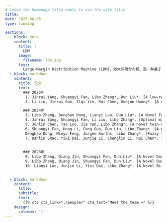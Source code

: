 ```yaml
---
# Leave the homepage title empty to use the site title
title:
date: 2025-06-05
type: landing

sections:
  - block: hero
    content:
      title: |
        LDM
      image:
        filename: ldm.jpg
      text: |
        Large-Margin Distribution Machine (LDM)，即大间隔分布机，是一种基于支持向量机（SVM）原理的机器学习模型，旨在通过最大化不同类别之间的间隔来提高分类及回归性能。它不仅考虑决策边界的最优设置，还关注样本数据的概率分布，从而增强了模型的鲁棒性和泛化能力。LDM 广泛应用于图像分类、文本分析和生物信息学等领域，凭借其灵活性和对复杂数据的适应性，成为解决多种任务的有效工具。
  - block: markdown
    content:
      title: 论文
      text: |
        ### 2025年
         1. Jinrui Yang, Shuangyi Fan, Libo Zhang*, Dun Liu*. [A low-rank support tensor machine for multi-classification](https://doi.org/10.1016/j.ins.2024.121398)\[J\]. *Information Sciences*, 2025, 688: 121398.(中科院二区)
         2. Li Liu, Jinrui Guo, Ziqi Yin, Rui Chen, Guojun Huang*. [A novel three-way distance-based fuzzy large margin distribution machine for imbalance classification](https://doi.org/10.1007/s40747-025-01797-w) \[J\]. *Complex & Intelligent Systems*, 2025, 11(3): 176.

        ### 2024年
         3. Libo Zhang, Denghao Dong, Lianyi Luo, Dun Liu*. [A Novel Fuzzy Large Margin Distribution Machine with Unified Pinball Loss](https://doi.org/10.1109/TFUZZ.2023.3333571)\[J\]. *IEEE Transactions on Fuzzy Systems*, 2024, 32(4): 1782-1795.(中科院一区TOP)
         4. Jinrui Yang, Shuangyi Fan, Li Liu, Libo Zhang*. [Optimal margin distribution matrix machine](https://doi.org/10.1016/j.eswa.2023.122497)\[J\]. *Expert Systems with Applications*, 2024, 240: 122497.(中科院一区)
         5. Junlin Chen, Tao Luo, Jia Yan, Libo Zhang*. [A novel twin-center intuitionistic fuzzy large margin classifier with unified pinball loss for improving the performance of E-noses system](https://doi.org/10.1016/j.eswa.2024.123883) \[J\]. *Expert Systems with Applications*, 2024, 250: 123883.(中科院一区)
         6. Shuangyi Fan, Heng Li, Cong Guo, Dun Liu, Libo Zhang*. [A novel cost-sensitive three-way intuitionistic fuzzy large margin classifier](https://doi.org/10.1016/j.ins.2024.120726)\[J\]. *Information Sciences*, 2024, 674: 120726.
         Denghao Dong, Minyu Feng, Jürgen Kurths, Libo Zhang*. [Fuzzy large margin distribution machine for classification](https://doi.org/10.1007/s13042-024-00556-7) \[J\]. *International Journal of Machine Learning and Cybernetics*, 2024, 15(5): 1891-1905. 
         7. Danlin Shao, Yixi Dai, Junjie Li, Shenglin Li, Rui Chen*. [A K-means triangular synthesis large margin classifier with unified pinball loss for imbalanced data](https://doi.org/10.1016/j.asoc.2024.112349)\[J\]. *Applied Soft Computing*, 2024, 167: 112349.
         
         
        ### 2023年
         8. Libo Zhang, Qiang Jin, Shuangyi Fan, Dun Liu*. [A Novel Dual-Center Based Intuitionistic Fuzzy Twin Bounded Large Margin Distribution Machines](https://doi.org/10.1109/TFUZZ.2023.3245215)\[J\]. *IEEE Transactions on Fuzzy Systems*, 2023, 31(9)：3121-3134.(中科院一区TOP)
         9. Libo Zhang, Qiang Jin, Shuangyi Fan, Dun Liu*. [A Novel Dual-Center-Based Intuitionistic Fuzzy Twin Bounded Large Margin Distribution Machines](https://doi.org/10.1109/TFUZZ.2023.3245215)\[J\]. *IEEE Transactions on Fuzzy Systems*, 2023, 31(9): 3121-3134.(中科院一区TOP)
         10. Lianyi Luo, Junjie Li, Yixi Dai, Libo Zhang*. [A Novel Bi-Center Intuitionistic Fuzzy Large Margin Classifier](https://doi.org/10.1109/ICCSSE59359.2023.10245296)\[C\]. *2023 9th International Conference on Control Science and Systems Engineering (ICCSSE)*, 2023: 403-408.
         

  - block: markdown
    content:
      title:
      subtitle:
      text: |
        {{% cta cta_link="./people/" cta_text="Meet the team →" %}}
    design:
      columns: '1'
---
```

